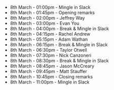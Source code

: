 - 8th March - 01:00pm - Mingle in Slack
- 8th March - 01:45pm - Opening remarks
- 8th March - 02:00pm - Jeffrey Way
- 8th March - 03:00pm - Evan You
- 8th March - 04:00pm - Break & Mingle in Slack
- 8th March - 04:15pm - Rachel Andrew
- 8th March - 05:15pm - Adam Wathan
- 8th March - 06:15pm - Break & Mingle in Slack
- 8th March - 06:30pm - Taylor Otwell
- 8th March - 07:30pm - Nick Canzoneri
- 8th March - 08:30pm - Break & Mingle in Slack
- 8th March - 08:45pm - Jason McCreary
- 8th March - 09:45pm - Matt Stauffer
- 8th March - 10:45pm - Closing remarks
- 8th March - 11:00pm - Mingle in Slack

